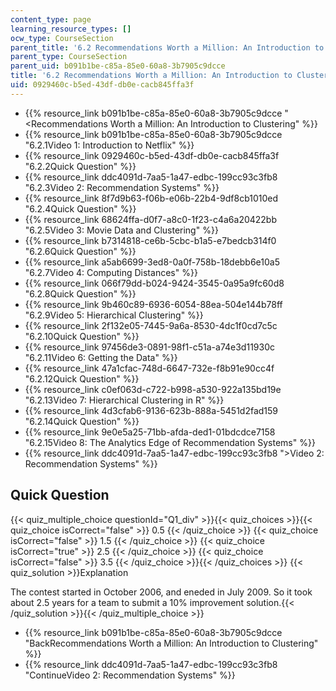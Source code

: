 ```yaml
---
content_type: page
learning_resource_types: []
ocw_type: CourseSection
parent_title: '6.2 Recommendations Worth a Million: An Introduction to Clustering '
parent_type: CourseSection
parent_uid: b091b1be-c85a-85e0-60a8-3b7905c9dcce
title: '6.2 Recommendations Worth a Million: An Introduction to Clustering '
uid: 0929460c-b5ed-43df-db0e-cacb845ffa3f
---
```


*   {{% resource_link b091b1be-c85a-85e0-60a8-3b7905c9dcce "\<Recommendations Worth a Million: An Introduction to Clustering" %}}
*   {{% resource_link b091b1be-c85a-85e0-60a8-3b7905c9dcce "6.2.1Video 1: Introduction to Netflix" %}}
*   {{% resource_link 0929460c-b5ed-43df-db0e-cacb845ffa3f "6.2.2Quick Question" %}}
*   {{% resource_link ddc4091d-7aa5-1a47-edbc-199cc93c3fb8 "6.2.3Video 2: Recommendation Systems" %}}
*   {{% resource_link 8f7d9b63-f06b-e06b-22b4-9df8cb1010ed "6.2.4Quick Question" %}}
*   {{% resource_link 68624ffa-d0f7-a8c0-1f23-c4a6a20422bb "6.2.5Video 3: Movie Data and Clustering" %}}
*   {{% resource_link b7314818-ce6b-5cbc-b1a5-e7bedcb314f0 "6.2.6Quick Question" %}}
*   {{% resource_link a5ab6699-3ed8-0a0f-758b-18debb6e10a5 "6.2.7Video 4: Computing Distances" %}}
*   {{% resource_link 066f79dd-b024-9424-3545-0a95a9fc60d8 "6.2.8Quick Question" %}}
*   {{% resource_link 9b460c89-6936-6054-88ea-504e144b78ff "6.2.9Video 5: Hierarchical Clustering" %}}
*   {{% resource_link 2f132e05-7445-9a6a-8530-4dc1f0cd7c5c "6.2.10Quick Question" %}}
*   {{% resource_link 97456de3-0891-98f1-c51a-a74e3d11930c "6.2.11Video 6: Getting the Data" %}}
*   {{% resource_link 47a1cfac-748d-6647-732e-f8b91e90cc4f "6.2.12Quick Question" %}}
*   {{% resource_link c0ef063d-c722-b998-a530-922a135bd19e "6.2.13Video 7: Hierarchical Clustering in R" %}}
*   {{% resource_link 4d3cfab6-9136-623b-888a-5451d2fad159 "6.2.14Quick Question" %}}
*   {{% resource_link 9e0e5a25-71bb-afda-ded1-01bdcdce7158 "6.2.15Video 8: The Analytics Edge of Recommendation Systems" %}}
*   {{% resource_link ddc4091d-7aa5-1a47-edbc-199cc93c3fb8 "\>Video 2: Recommendation Systems" %}}

Quick Question
--------------

{{< quiz_multiple_choice questionId="Q1_div" >}}{{< quiz_choices >}}{{< quiz_choice isCorrect="false" >}}&nbsp;0.5&nbsp;{{< /quiz_choice >}}
{{< quiz_choice isCorrect="false" >}}&nbsp;1.5&nbsp;{{< /quiz_choice >}}
{{< quiz_choice isCorrect="true" >}}&nbsp;2.5&nbsp;{{< /quiz_choice >}}
{{< quiz_choice isCorrect="false" >}}&nbsp;3.5&nbsp;{{< /quiz_choice >}}{{< /quiz_choices >}}
{{< quiz_solution >}}Explanation

The contest started in October 2006, and eneded in July 2009. So it took about 2.5 years for a team to submit a 10% improvement solution.{{< /quiz_solution >}}{{< /quiz_multiple_choice >}}

*   {{% resource_link b091b1be-c85a-85e0-60a8-3b7905c9dcce "BackRecommendations Worth a Million: An Introduction to Clustering" %}}
*   {{% resource_link ddc4091d-7aa5-1a47-edbc-199cc93c3fb8 "ContinueVideo 2: Recommendation Systems" %}}